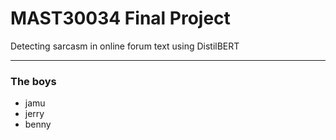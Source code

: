 # MAST30034 Final Project

Detecting sarcasm in online forum text using DistilBERT

--- 
### The boys
- jamu
- jerry
- benny
